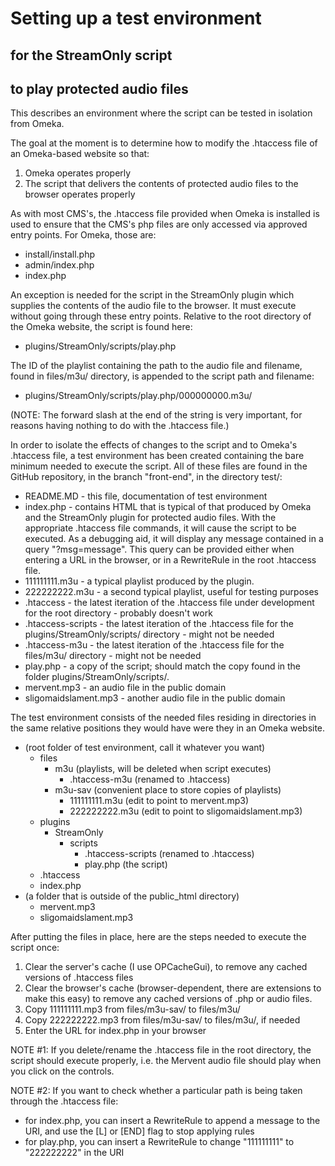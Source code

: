 # Setting up a test environment
## for the StreamOnly script
## to play protected audio files

This describes an environment where the script can be tested in isolation
from Omeka.

The goal at the moment is to determine how to modify the .htaccess file
of an Omeka-based website so that:
1. Omeka operates properly
2. The script that delivers the contents of protected audio files to the
browser operates properly

As with most CMS's, the .htaccess file provided when Omeka is installed
is used to ensure that the CMS's php files are only accessed via approved
entry points. For Omeka, those are:
* install/install.php
* admin/index.php
* index.php

An exception is needed for the script in the StreamOnly plugin which
supplies the contents of the audio file to the browser. It must execute
without going through these entry points. Relative to the root directory
of the Omeka website, the script is found here:
* plugins/StreamOnly/scripts/play.php

The ID of the playlist containing the path to the audio file and filename,
found in files/m3u/ directory, is appended to the script path and filename:
* plugins/StreamOnly/scripts/play.php/000000000.m3u/

(NOTE: The forward slash at the end of the string is very important,
for reasons having nothing to do with the .htaccess file.)

In order to isolate the effects of changes to the script and to Omeka's
.htaccess file, a test environment has been created containing the bare
minimum needed to execute the script. All of these files are found in the
GitHub repository, in the branch "front-end", in the directory test/:
* README.MD - this file, documentation of test environment
* index.php - contains HTML that is typical of that produced by Omeka
and the StreamOnly plugin for protected audio files. With the
appropriate .htaccess file commands, it will cause the script to be
executed. As a debugging aid, it will display any message contained
in a query "?msg=message". This query can be provided either when
entering a URL in the browser, or in a RewriteRule in the root
.htaccess file.
* 111111111.m3u - a typical playlist produced by the plugin.
* 222222222.m3u - a second typical playlist, useful for testing purposes
* .htaccess - the latest iteration of the .htaccess file under development
for the root directory - probably doesn't work
* .htaccess-scripts - the latest iteration of the .htaccess file
for the plugins/StreamOnly/scripts/ directory - might not be needed
* .htaccess-m3u - the latest iteration of the .htaccess file
for the files/m3u/ directory - might not be needed
* play.php - a copy of the script; should match the copy found in
 the folder plugins/StreamOnly/scripts/.
* mervent.mp3 - an audio file in the public domain
* sligomaidslament.mp3 - another audio file in the public domain


The test environment consists of the needed files residing in
directories in the same relative positions they would have
were they in an Omeka website.

* (root folder of test environment, call it whatever you want)
  * files
    * m3u (playlists, will be deleted when script executes)
      * .htaccess-m3u (renamed to .htaccess)
    * m3u-sav (convenient place to store copies of playlists)
      * 111111111.m3u (edit to point to mervent.mp3)
      * 222222222.m3u (edit to point to sligomaidslament.mp3)
  * plugins
    * StreamOnly
        * scripts
           * .htaccess-scripts (renamed to .htaccess)
           * play.php (the script)        
  * .htaccess
  * index.php
* (a folder that is outside of the public_html directory)
  * mervent.mp3
  * sligomaidslament.mp3

After putting the files in place, here are the steps needed to execute
the script once:

1. Clear the server's cache (I use OPCacheGui), to remove any cached
versions of .htaccess files
2. Clear the browser's cache (browser-dependent, there are extensions
to make this easy) to remove any cached versions of .php or audio files.
3. Copy 111111111.mp3 from files/m3u-sav/ to files/m3u/
4. Copy 222222222.mp3 from files/m3u-sav/ to files/m3u/, if needed
5. Enter the URL for index.php in your browser

NOTE #1: If you delete/rename the .htaccess file in the root directory,
the script should execute properly, i.e. the Mervent audio file should play
when you click on the controls.

NOTE #2: If you want to check whether a particular path is being taken
through the .htaccess file:
* for index.php, you can insert a RewriteRule to append a message to the URI,
and use the [L] or [END] flag to stop applying rules
* for play.php, you can insert a RewriteRule to change "111111111"
to "222222222" in the URI